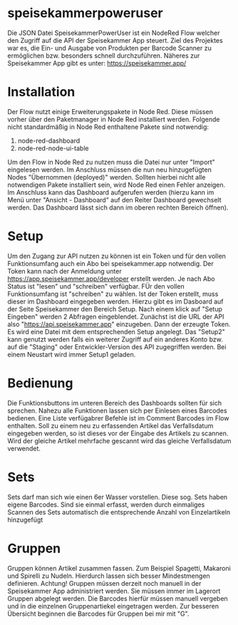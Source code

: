 # speisekammerpoweruser
Die JSON Datei SpeisekammerPowerUser ist ein NodeRed Flow welcher den Zugriff auf die API der Speisekammer App steuert.
Ziel des Projektes war es, die Ein- und Ausgabe von Produkten per Barcode Scanner zu ermöglichen bzw. besonders schnell durchzuführen.
Näheres zur Speisekammer App gibt es unter: https://speisekammer.app/


# Installation
Der Flow nutzt einige Erweiterungspakete in Node Red. Diese müssen vorher über den Paketmanager in Node Red installiert werden.
Folgende nicht standardmäßig in Node Red enthaltene Pakete sind notwendig:
1. node-red-dashboard
2. node-red-node-ui-table

Um den Flow in Node Red zu nutzen muss die Datei nur unter "Import" eingelesen werden. Im Anschluss müssen die nun neu hinzugefügten Nodes "Übernommen (deployed)" werden.
Sollten hierbei nicht alle notwendigen Pakete installiert sein, wird Node Red einen Fehler anzeigen. Im Anschluss kann das Dashboard aufgerufen werden (hierzu kann im Menü unter "Ansicht - Dashboard" auf den Reiter Dashboard gewechselt werden. Das Dashboard lässt sich dann im oberen rechten Bereich öffnen).

# Setup
Um den Zugang zur API nutzen zu können ist ein Token und für den vollen Funktionsumfang auch ein Abo bei speisekammer.app notwendig. Der Token kann nach der Anmeldung unter https://app.speisekammer.app/developer erstellt werden. Je nach Abo Status ist "lesen" und "schreiben" verfügbar. FÜr den vollen Funktionsumfang ist "schreiben" zu wählen.
Ist der Token erstellt, muss dieser im Dashboard eingegeben werden. Hierzu gibt es im Dasboard auf der Seite Speisekammer den Bereich Setup. Nach einem klick auf "Setup Eingeben" werden 2 Abfragen eingeblendet.
Zunächst ist die URL der API also "https://api.speisekammer.app" einzugeben. Dann der erzeugte Token. Es wird eine Datei mit dem entsprechenden Setup angelegt. Das "Setup2" kann genutzt werden falls ein weiterer Zugriff auf ein anderes Konto bzw. auf die "Staging" oder Entwickler-Version des API zugegriffen werden. Bei einem Neustart wird immer Setup1 geladen.

# Bedienung
Die Funktionsbuttons im unteren Bereich des Dashboards sollten für sich sprechen. Nahezu alle Funktionen lassen sich per Einlesen eines Barcodes bedienen. Eine Liste verfügabrer Befehle ist im Comment Barcodes im Flow enthalten. Soll zu einem neu zu erfassenden Artikel das Verfallsdatum eingegeben werden, so ist dieses vor der Eingabe des Artikels zu scannen. Wird der gleiche Artikel mehrfache gescannt wird das gleiche Verfallsdatum verwendet.

# Sets
Sets darf man sich wie einen 6er Wasser vorstellen. Diese sog. Sets haben eigene Barcodes. Sind sie einmal erfasst, werden durch einmaliges Scannen des Sets automatisch die entsprechende Anzahl von Einzelartikeln hinzugefügt

# Gruppen
Gruppen können Artikel zusammen fassen. Zum Beispiel Spagetti, Makaroni und Spirelli zu Nudeln. Hierdurch lassen sich besser Mindestmengen definieren. Achtung! Gruppen müssen derzeit noch manuell in der Speisekammer App administriert werden. Sie müssen immer im Lagerort Gruppen abgelegt werden. Die Barcodes hierfür müssen manuell vergeben und in die einzelnen Gruppenartiekel eingetragen werden.
Zur besseren Übersicht beginnen die Barcodes für Gruppen bei mir mit "G".
